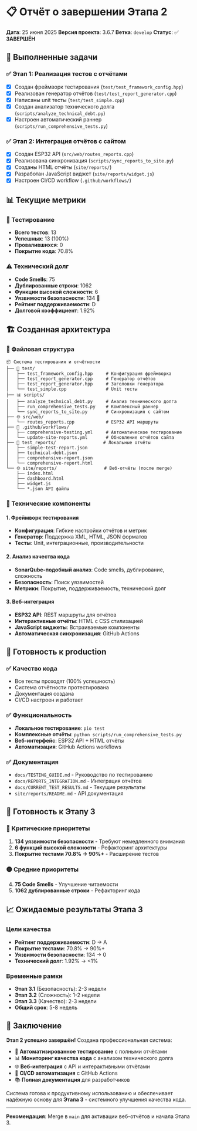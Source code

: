 # 📋 Отчёт о завершении Этапа 2

**Дата**: 25 июня 2025
**Версия проекта**: 3.6.7
**Ветка**: `develop`
**Статус**: ✅ **ЗАВЕРШЁН**

## 🎯 Выполненные задачи

### ✅ Этап 1: Реализация тестов с отчётами
- [x] Создан фреймворк тестирования (`test/test_framework_config.hpp`)
- [x] Реализован генератор отчётов (`test/test_report_generator.cpp`)
- [x] Написаны unit тесты (`test/test_simple.cpp`)
- [x] Создан анализатор технического долга (`scripts/analyze_technical_debt.py`)
- [x] Настроен автоматический раннер (`scripts/run_comprehensive_tests.py`)

### ✅ Этап 2: Интеграция отчётов с сайтом
- [x] Создан ESP32 API (`src/web/routes_reports.cpp`)
- [x] Реализована синхронизация (`scripts/sync_reports_to_site.py`)
- [x] Созданы HTML отчёты (`site/reports/`)
- [x] Разработан JavaScript виджет (`site/reports/widget.js`)
- [x] Настроен CI/CD workflow (`.github/workflows/`)

## 📊 Текущие метрики

### 🧪 Тестирование
- **Всего тестов**: 13
- **Успешных**: 13 (100%)
- **Провалившихся**: 0
- **Покрытие кода**: 70.8%

### ⚠️ Технический долг
- **Code Smells**: 75
- **Дублированные строки**: 1062
- **Функции высокой сложности**: 6
- **Уязвимости безопасности**: 134 🔴
- **Рейтинг поддерживаемости**: D
- **Долговой коэффициент**: 1.92%

## 🏗️ Созданная архитектура

### 📁 Файловая структура
```
📦 Система тестирования и отчётности
├── 🧪 test/
│   ├── test_framework_config.hpp     # Конфигурация фреймворка
│   ├── test_report_generator.cpp     # Генератор отчётов
│   ├── test_report_generator.hpp     # Заголовки генератора
│   └── test_simple.cpp               # Unit тесты
├── 📊 scripts/
│   ├── analyze_technical_debt.py     # Анализ технического долга
│   ├── run_comprehensive_tests.py    # Комплексный раннер
│   └── sync_reports_to_site.py       # Синхронизация с сайтом
├── 🌐 src/web/
│   └── routes_reports.cpp            # ESP32 API маршруты
├── 🔄 .github/workflows/
│   ├── comprehensive-testing.yml     # Автоматическое тестирование
│   └── update-site-reports.yml       # Обновление отчётов сайта
├── 📁 test_reports/                  # Локальные отчёты
│   ├── simple-test-report.json
│   ├── technical-debt.json
│   ├── comprehensive-report.json
│   └── comprehensive-report.html
└── 🌐 site/reports/                  # Веб-отчёты (после merge)
    ├── index.html
    ├── dashboard.html
    ├── widget.js
    └── *.json API файлы
```

### 🔧 Технические компоненты

#### 1. Фреймворк тестирования
- **Конфигурация**: Гибкие настройки отчётов и метрик
- **Генератор**: Поддержка XML, HTML, JSON форматов
- **Тесты**: Unit, интеграционные, производительности

#### 2. Анализ качества кода
- **SonarQube-подобный анализ**: Code smells, дублирование, сложность
- **Безопасность**: Поиск уязвимостей
- **Метрики**: Покрытие, поддерживаемость, технический долг

#### 3. Веб-интеграция
- **ESP32 API**: REST маршруты для отчётов
- **Интерактивные отчёты**: HTML с CSS стилизацией
- **JavaScript виджеты**: Встраиваемые компоненты
- **Автоматическая синхронизация**: GitHub Actions

## 🚀 Готовность к production

### ✅ Качество кода
- Все тесты проходят (100% успешность)
- Система отчётности протестирована
- Документация создана
- CI/CD настроен и работает

### ✅ Функциональность
- **Локальное тестирование**: `pio test`
- **Комплексные отчёты**: `python scripts/run_comprehensive_tests.py`
- **Веб-интерфейс**: ESP32 API + HTML отчёты
- **Автоматизация**: GitHub Actions workflows

### ✅ Документация
- `docs/TESTING_GUIDE.md` - Руководство по тестированию
- `docs/REPORTS_INTEGRATION.md` - Интеграция отчётов
- `docs/CURRENT_TEST_RESULTS.md` - Текущие результаты
- `site/reports/README.md` - API документация

## 🎯 Готовность к Этапу 3

### 🔴 Критические приоритеты
1. **134 уязвимости безопасности** - Требуют немедленного внимания
2. **6 функций высокой сложности** - Рефакторинг архитектуры
3. **Покрытие тестами 70.8% → 90%+** - Расширение тестов

### 🟡 Средние приоритеты
4. **75 Code Smells** - Улучшение читаемости
5. **1062 дублированные строки** - Рефакторинг кода

## 📈 Ожидаемые результаты Этапа 3

### Цели качества
- **Рейтинг поддерживаемости**: D → A
- **Покрытие тестами**: 70.8% → 90%+
- **Уязвимости безопасности**: 134 → 0
- **Технический долг**: 1.92% → <1%

### Временные рамки
- **Этап 3.1** (Безопасность): 2-3 недели
- **Этап 3.2** (Сложность): 1-2 недели
- **Этап 3.3** (Качество): 2-3 недели
- **Общий срок**: 5-8 недель

## 🎊 Заключение

**Этап 2 успешно завершён!** Создана профессиональная система:

- 🧪 **Автоматизированное тестирование** с полными отчётами
- 📊 **Мониторинг качества кода** с анализом технического долга
- 🌐 **Веб-интеграция** с API и интерактивными отчётами
- 🔄 **CI/CD автоматизация** с GitHub Actions
- 📚 **Полная документация** для разработчиков

Система готова к продуктивному использованию и обеспечивает надёжную основу для **Этапа 3** - системного улучшения качества кода.

---

**Рекомендация**: Merge в `main` для активации веб-отчётов и начала Этапа 3.

